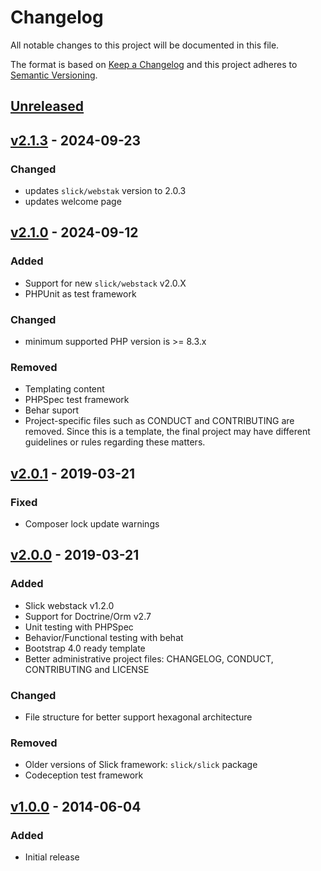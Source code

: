 # Changelog

All notable changes to this project will be documented in this file.

The format is based on [Keep a Changelog](http://keepachangelog.com/en/1.0.0/)
and this project adheres to [Semantic Versioning](http://semver.org/spec/v2.0.0.html).

## [Unreleased]

## [v2.1.3] - 2024-09-23
### Changed
- updates `slick/webstak` version to 2.0.3
- updates welcome page

## [v2.1.0] - 2024-09-12
### Added
- Support for new ``slick/webstack`` v2.0.X
- PHPUnit as test framework
### Changed
- minimum supported PHP version is >= 8.3.x
### Removed
- Templating content
- PHPSpec test framework
- Behar suport
- Project-specific files such as CONDUCT and CONTRIBUTING are removed. Since this is a
  template, the final project may have different guidelines or rules regarding these matters.

## [v2.0.1] - 2019-03-21
### Fixed
- Composer lock update warnings

## [v2.0.0] - 2019-03-21
### Added
- Slick webstack v1.2.0
- Support for Doctrine/Orm v2.7
- Unit testing with PHPSpec
- Behavior/Functional testing with behat
- Bootstrap 4.0 ready template
- Better administrative project files: CHANGELOG, CONDUCT, CONTRIBUTING and LICENSE
### Changed
- File structure for better support hexagonal architecture
### Removed
- Older versions of Slick framework: `slick/slick` package
- Codeception test framework

## [v1.0.0] - 2014-06-04
### Added
- Initial release

[Unreleased]: https://github.com/slickframework/webapp/compare/v2.1.3...HEAD
[v2.1.3]: https://github.com/slickframework/webapp/compare/v2.0.1...v2.1.3
[v2.1.0]: https://github.com/slickframework/webapp/compare/v2.0.1...v2.1.0
[v2.0.1]: https://github.com/slickframework/webapp/compare/v2.0.0...v2.0.1
[v2.0.0]: https://github.com/slickframework/webapp/compare/v1.0.0...v2.0.0
[v1.0.0]: https://github.com/slickframework/webapp/compare/201cd5...v1.0.0
